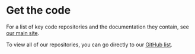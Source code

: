 # Get the code

For a list of key code repositories and the documentation they contain, see [our main site](http://mbed.com/en/development/getting-started/migrating-from-mbed-classic/).

To view all of our repositories, you can go directly to our [GitHub list](https://github.com/ARMmbed).